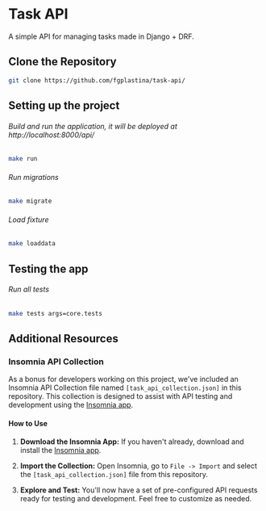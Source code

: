 # Task API
A simple API for managing tasks made in Django + DRF.

## Clone the Repository
```bash
git clone https://github.com/fgplastina/task-api/
```

 
## Setting up the project
###### Build and run the application, it will be deployed at http://localhost:8000/api/
```bash
make run
```


###### Run migrations
```bash
make migrate
```
###### Load fixture
```bash
make loaddata
```


## Testing the app
###### Run all tests
```bash
make tests args=core.tests
```

## Additional Resources

### Insomnia API Collection

As a bonus for developers working on this project, we've included an Insomnia API Collection file named `[task_api_collection.json]` in this repository. This collection is designed to assist with API testing and development using the [Insomnia app](https://insomnia.rest/).

#### How to Use

1. **Download the Insomnia App:**
   If you haven't already, download and install the [Insomnia app](https://insomnia.rest/download/).

2. **Import the Collection:**
   Open Insomnia, go to `File -> Import` and select the `[task_api_collection.json]` file from this repository.

3. **Explore and Test:**
   You'll now have a set of pre-configured API requests ready for testing and development. Feel free to customize as needed.
